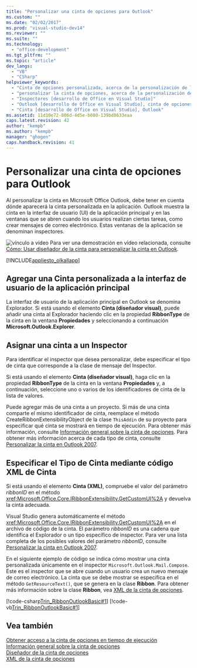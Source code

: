 ```yaml
---
title: "Personalizar una cinta de opciones para Outlook"
ms.custom: ""
ms.date: "02/02/2017"
ms.prod: "visual-studio-dev14"
ms.reviewer: ""
ms.suite: ""
ms.technology: 
  - "office-development"
ms.tgt_pltfrm: ""
ms.topic: "article"
dev_langs: 
  - "VB"
  - "CSharp"
helpviewer_keywords: 
  - "Cinta de opciones personalizada, acerca de la personalización de la Cinta de opciones"
  - "personalizar la cinta de opciones, acerca de la personalización de la Cinta de opciones"
  - "Inspectores [desarrollo de Office en Visual Studio]"
  - "Outlook [desarrollo de Office en Visual Studio], cinta de opciones"
  - "Cinta [desarrollo de Office en Visual Studio], Outlook"
ms.assetid: 11d10e72-806d-4d5e-b080-139bd8633eaa
caps.latest.revision: 42
author: "kempb"
ms.author: "kempb"
manager: "ghogen"
caps.handback.revision: 41
---
```

# Personalizar una cinta de opciones para Outlook
  Al personalizar la cinta en Microsoft Office Outlook, debe tener en cuenta dónde aparecerá la cinta personalizada en la aplicación.  Outlook muestra la cinta en la interfaz de usuario \(UI\) de la aplicación principal y en las ventanas que se abren cuando los usuarios realizan ciertas tareas, como crear mensajes de correo electrónico.  Estas ventanas de la aplicación se denominan inspectores.  
  
 ![vínculo a vídeo](~/data-tools/media/playvideo.gif "vínculo a vídeo") Para ver una demostración en vídeo relacionada, consulte [Cómo: Usar diseñador de la cinta para personalizar la cinta en Outlook](http://go.microsoft.com/fwlink/?LinkID=130312).  
  
 [!INCLUDE[appliesto_olkallapp](../vsto/includes/appliesto-olkallapp-md.md)]  
  
## Agregar una Cinta personalizada a la interfaz de usuario de la aplicación principal  
 La interfaz de usuario de la aplicación principal en Outlook se denomina Explorador.  Si está usando el elemento **Cinta \(diseñador visual\)**, puede añadir una cinta al Explorador haciendo clic en la propiedad **RibbonType** de la cinta en la ventana **Propiedades** y seleccionando a continuación **Microsoft.Outlook.Explorer**.  
  
## Asignar una cinta a un Inspector  
 Para identificar el inspector que desea personalizar, debe especificar el tipo de cinta que corresponde a la clase de mensaje del Inspector.  
  
 Si está usando el elemento **Cinta \(diseñador visual\)**, haga clic en la propiedad **RibbonType** de la cinta en la ventana **Propiedades** y, a continuación, seleccione uno o varios de los identificadores de cinta de la lista de valores.  
  
 Puede agregar más de una cinta a un proyecto.  Si más de una cinta comparte el mismo identificador de cinta, reemplace el método CreateRibbonExtensibilityObject de la clase `ThisAddin` de su proyecto para especificar qué cinta se mostrará en tiempo de ejecución.  Para obtener más información, consulte [Información general sobre la cinta de opciones](../vsto/ribbon-overview.md).  Para obtener más información acerca de cada tipo de cinta, consulte [Personalizar la cinta en Outlook 2007](http://msdn.microsoft.com/es-es/946e97ea-f556-4e84-8fac-01cd9214e170).  
  
## Especificar el Tipo de Cinta mediante código XML de Cinta  
 Si está usando el elemento **Cinta \(XML\)**, compruebe el valor del parámetro *ribbonID* en el método <xref:Microsoft.Office.Core.IRibbonExtensibility.GetCustomUI%2A> y devuelva la cinta adecuada.  
  
 Visual Studio genera automáticamente el método <xref:Microsoft.Office.Core.IRibbonExtensibility.GetCustomUI%2A> en el archivo de código de la cinta.  El parámetro *ribbonID* es una cadena que identifica el Explorador o un tipo específico de inspector.  Para ver una lista completa de los posibles valores del parámetro *ribbonID*, consulte [Personalizar la cinta en Outlook 2007](http://msdn.microsoft.com/es-es/946e97ea-f556-4e84-8fac-01cd9214e170).  
  
 En el siguiente ejemplo de código se indica cómo mostrar una cinta personalizada únicamente en el inspector `Microsoft.Outlook.Mail.Compose`.  Este es el inspector que se abre cuando un usuario crea un nuevo mensaje de correo electrónico.  La cinta que se debe mostrar se especifica en el método `GetResourceText()`, que se genera en la clase **Ribbon**.  Para obtener más información sobre la clase **Ribbon**, vea [XML de la cinta de opciones](../vsto/ribbon-xml.md).  
  
 [!code-csharp[Trin_RibbonOutlookBasic#1](../snippets/csharp/VS_Snippets_OfficeSP/Trin_RibbonOutlookBasic/CS/Ribbon1.cs#1)]
 [!code-vb[Trin_RibbonOutlookBasic#1](../snippets/visualbasic/VS_Snippets_OfficeSP/Trin_RibbonOutlookBasic/VB/Ribbon1.vb#1)]  
  
## Vea también  
 [Obtener acceso a la cinta de opciones en tiempo de ejecución](../vsto/accessing-the-ribbon-at-run-time.md)   
 [Información general sobre la cinta de opciones](../vsto/ribbon-overview.md)   
 [Diseñador de la cinta de opciones](../vsto/ribbon-designer.md)   
 [XML de la cinta de opciones](../vsto/ribbon-xml.md)  
  
  